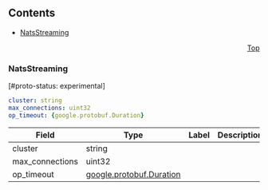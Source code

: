 <a name="top"></a>

## Contents
  - [NatsStreaming](#natsstreaming.NatsStreaming)



<a name="github.com/solo-io/gloo/pkg/plugins/nats-streaming/nats_streaming_filter"></a>
<p align="right"><a href="#top">Top</a></p>




<a name="natsstreaming.NatsStreaming"></a>

### NatsStreaming
[#proto-status: experimental]


```yaml
cluster: string
max_connections: uint32
op_timeout: {google.protobuf.Duration}

```
| Field | Type | Label | Description |
| ----- | ---- | ----- | ----------- |
| cluster | string |  |  |
| max_connections | uint32 |  |  |
| op_timeout | [google.protobuf.Duration](https://developers.google.com/protocol-buffers/docs/reference/csharp/class/google/protobuf/well-known-types/duration) |  |  |





 

 

 

